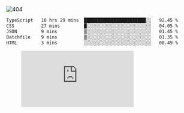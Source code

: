 ![404](https://user-images.githubusercontent.com/378023/89412096-6f759d80-d761-11ea-8c57-84b30ef3f2b1.png)

<!--START_SECTION:waka-->

```txt
TypeScript   10 hrs 29 mins  ███████████████████████░░   92.45 %
CSS          27 mins         █░░░░░░░░░░░░░░░░░░░░░░░░   04.05 %
JSON         9 mins          ▒░░░░░░░░░░░░░░░░░░░░░░░░   01.45 %
Batchfile    9 mins          ▒░░░░░░░░░░░░░░░░░░░░░░░░   01.35 %
HTML         3 mins          ░░░░░░░░░░░░░░░░░░░░░░░░░   00.49 %
```

<!--END_SECTION:waka-->
<figure><embed src="https://wakatime.com/share/@018b853e-267a-435d-a858-33e2b098b9d7/f3c3aa68-553a-4373-a9f9-2d456f62f780.svg"></embed></figure>
